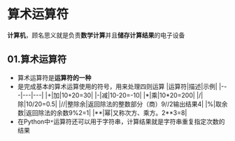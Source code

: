 # 算术运算符
**计算机**，顾名思义就是负责**数学计算**并且**储存计算结果**的电子设备
## 01.算术运算符
- 算术运算符是**运算符的一种**
- 是完成基本的算术运算使用的符号，用来处理四则运算
|运算符|描述|示例|
|---|---|---|
|+|加|10+20=30|
|-|减|10-20=-10|
|\*|乘|10\*20=200|
|/|除|10/20=0.5|
|//|整除余|返回除法的整数部分（商）9//2输出结果4|
|%|取余数|返回除法的余数9%2=1|
|\*\*|幂|又称次方、乘方。2\*\*3=8|
- 在Python中`*`运算符还可以用于字符串，计算结果就是字符串重复指定次数的结果

